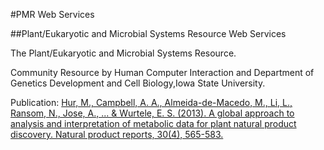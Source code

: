 #PMR Web Services

##Plant/Eukaryotic and Microbial Systems Resource Web Services

The Plant/Eukaryotic and Microbial Systems Resource.

Community Resource by Human Computer Interaction and Department of Genetics Development and Cell Biology,Iowa State University.

Publication: [Hur, M., Campbell, A. A., Almeida-de-Macedo, M., Li, L., Ransom, N., Jose, A., ... & Wurtele, E. S. (2013). A global approach to analysis and interpretation of metabolic data for plant natural product discovery. Natural product reports, 30(4), 565-583.](http://pubs.rsc.org/en/Content/ArticleLanding/2013/NP/C3NP20111B#!divAbstract)